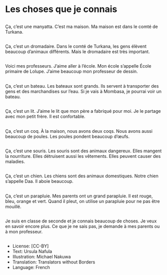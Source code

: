 # Les choses que je connais

##
Ça, c’est une manyatta.
C’est ma maison.
Ma maison est dans le
comté de Turkana.

##
Ça, c’est un
dromadaire. Dans le
comté de Turkana, les
gens élèvent beaucoup
d’animaux différents.
Mais le dromadaire est
très important.

##
Voici mes professeurs.
J’aime aller à l’école.
Mon école s’appelle
École primaire de
Lolupe.
J’aime beaucoup mon
professeur de dessin.

##
Ça, c’est un bateau.
Les bateaux sont
grands.
Ils servent à transporter
des gens et des
marchandises
sur l’eau.
Si je vais à Mombasa, je
pourrai voir un bateau.

##
Ça, c’est un lit.
J’aime le lit que mon
père a fabriqué pour
moi.
Je le partage avec mon
petit frère.
Il est confortable.

##
Ça, c’est un coq.
À la maison, nous avons
deux coqs.
Nous avons aussi
beaucoup de poules.
Les poules pondent
beaucoup d’œufs.

##
Ça, c’est une souris.
Les souris sont des
animaux dangereux.
Elles mangent la
nourriture.
Elles détruisent aussi
les vêtements.
Elles peuvent causer
des maladies.

##
Ça, c’est un chien.
Les chiens sont des
animaux domestiques.
Notre chien s’appelle
Daa.
Il aboie beaucoup.

##
Ça, c’est un parapluie.
Mes parents ont un
grand parapluie.
Il est rouge, bleu,
orange et vert.
Quand il pleut, on
utilise un parapluie
pour ne pas être
mouillé.

##
Je suis en classe de
seconde et je connais
beaucoup de choses. Je
veux en savoir encore
plus. Ce que je ne sais
pas, je demande à mes
parents ou à mon
professeur.

##
* License: [CC-BY]
* Text: Ursula Nafula
* Illustration: Michael Nakuwa
* Translation: Translators without Borders
* Language: French

